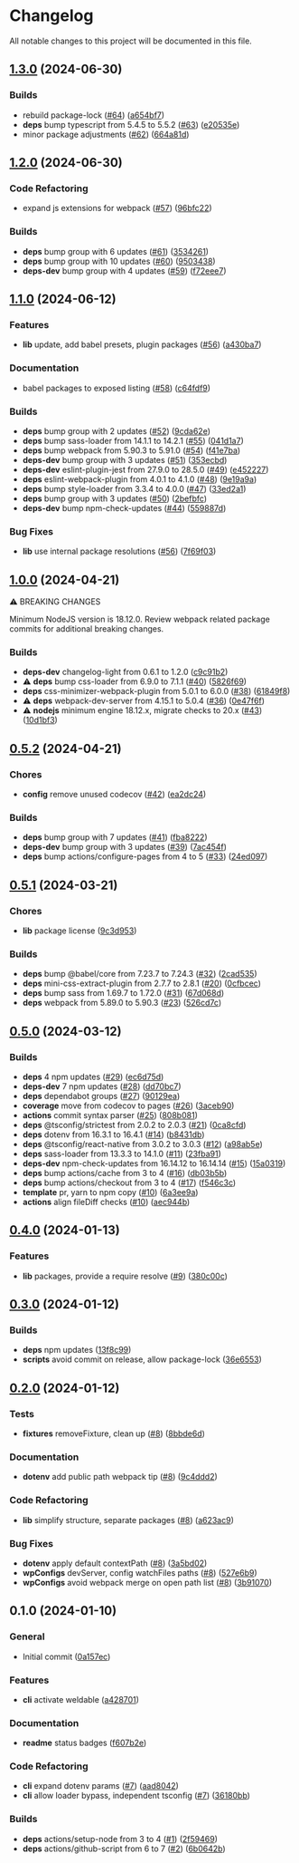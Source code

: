 # Changelog

All notable changes to this project will be documented in this file.

## [1.3.0](https://github.com/cdcabrera/weldable/compare/de9feb333606f36071329b76c59d5dd4b5947920...a654bf798dee9a7fb768188ba6021a099a0940ee) (2024-06-30)


### Builds
*  rebuild package-lock ([#64](https://github.com/cdcabrera/weldable/pull/64)) ([a654bf7](https://github.com/cdcabrera/weldable/commit/a654bf798dee9a7fb768188ba6021a099a0940ee))
* **deps** bump typescript from 5.4.5 to 5.5.2 ([#63](https://github.com/cdcabrera/weldable/pull/63)) ([e20535e](https://github.com/cdcabrera/weldable/commit/e20535e720c1236e9c51d201e367d201682d58b3))
*  minor package adjustments ([#62](https://github.com/cdcabrera/weldable/pull/62)) ([664a81d](https://github.com/cdcabrera/weldable/commit/664a81d83adb95ee62d6e19930cf936fe7e652fa))

## [1.2.0](https://github.com/cdcabrera/weldable/compare/ecc94892af7832a70a28b0ecb3490879d72c678d...3534261821b72a312306678cfcb7856a594ab97d) (2024-06-30)


### Code Refactoring
*  expand js extensions for webpack ([#57](https://github.com/cdcabrera/weldable/pull/57)) ([96bfc22](https://github.com/cdcabrera/weldable/commit/96bfc225218cfa835617698e5c9c55c23056514c))

### Builds
* **deps** bump group with 6 updates ([#61](https://github.com/cdcabrera/weldable/pull/61)) ([3534261](https://github.com/cdcabrera/weldable/commit/3534261821b72a312306678cfcb7856a594ab97d))
* **deps** bump group with 10 updates ([#60](https://github.com/cdcabrera/weldable/pull/60)) ([9503438](https://github.com/cdcabrera/weldable/commit/950343845c2d8953c5df8d370386b592a050957c))
* **deps-dev** bump group with 4 updates ([#59](https://github.com/cdcabrera/weldable/pull/59)) ([f72eee7](https://github.com/cdcabrera/weldable/commit/f72eee7ea58b686d947af6f877201e13927e1973))

## [1.1.0](https://github.com/cdcabrera/weldable/compare/c71349f6c97636a846cb1ae849cebdb7a1a03643...c64fdf98d4394d2c068ea11783582c9b83301293) (2024-06-12)


### Features
* **lib** update, add babel presets, plugin packages ([#56](https://github.com/cdcabrera/weldable/pull/56)) ([a430ba7](https://github.com/cdcabrera/weldable/commit/a430ba74fbdbcd23a63dc550535efd1e8743bafe))

### Documentation
*  babel packages to exposed listing ([#58](https://github.com/cdcabrera/weldable/pull/58)) ([c64fdf9](https://github.com/cdcabrera/weldable/commit/c64fdf98d4394d2c068ea11783582c9b83301293))

### Builds
* **deps** bump group with 2 updates ([#52](https://github.com/cdcabrera/weldable/pull/52)) ([9cda62e](https://github.com/cdcabrera/weldable/commit/9cda62ea3feefb863e02b7c35e0a07c046c42d90))
* **deps** bump sass-loader from 14.1.1 to 14.2.1 ([#55](https://github.com/cdcabrera/weldable/pull/55)) ([041d1a7](https://github.com/cdcabrera/weldable/commit/041d1a733301427647a90326e87f48b1208b7b8b))
* **deps** bump webpack from 5.90.3 to 5.91.0 ([#54](https://github.com/cdcabrera/weldable/pull/54)) ([f41e7ba](https://github.com/cdcabrera/weldable/commit/f41e7ba10a6898c0ec4b2f94da069a43843325c1))
* **deps-dev** bump group with 3 updates ([#51](https://github.com/cdcabrera/weldable/pull/51)) ([353ecbd](https://github.com/cdcabrera/weldable/commit/353ecbd22400fcc57e7c7193e11ef8cebd4147eb))
* **deps-dev** eslint-plugin-jest from 27.9.0 to 28.5.0 ([#49](https://github.com/cdcabrera/weldable/pull/49)) ([e452227](https://github.com/cdcabrera/weldable/commit/e4522279126575247b844dc7eb818d1f01db8c6f))
* **deps** eslint-webpack-plugin from 4.0.1 to 4.1.0 ([#48](https://github.com/cdcabrera/weldable/pull/48)) ([9e19a9a](https://github.com/cdcabrera/weldable/commit/9e19a9a7b2b75747f94ffe175db34930583e60b5))
* **deps** bump style-loader from 3.3.4 to 4.0.0 ([#47](https://github.com/cdcabrera/weldable/pull/47)) ([33ed2a1](https://github.com/cdcabrera/weldable/commit/33ed2a1b0828446929b15a6a4585d7afee44a1e9))
* **deps** bump group with 3 updates ([#50](https://github.com/cdcabrera/weldable/pull/50)) ([2befbfc](https://github.com/cdcabrera/weldable/commit/2befbfca845c1df6561a4124194c3c3fdf6a1112))
* **deps-dev** bump npm-check-updates ([#44](https://github.com/cdcabrera/weldable/pull/44)) ([559887d](https://github.com/cdcabrera/weldable/commit/559887d5627f7c838842cd1905b8c754b394a4da))

### Bug Fixes
* **lib** use internal package resolutions ([#56](https://github.com/cdcabrera/weldable/pull/56)) ([7f69f03](https://github.com/cdcabrera/weldable/commit/7f69f03aa64e2140812888fe80121316454544e2))

## [1.0.0](https://github.com/cdcabrera/weldable/compare/373c0c7b65e2e7970bd5216e7130829cf42bd600...c9c91b27afcfaa39dd7817ca2b04dda1049d0148) (2024-04-21)
⚠ BREAKING CHANGES

Minimum NodeJS version is 18.12.0. Review webpack related package commits for additional breaking changes.

### Builds
* **deps-dev** changelog-light from 0.6.1 to 1.2.0  ([c9c91b2](https://github.com/cdcabrera/weldable/commit/c9c91b27afcfaa39dd7817ca2b04dda1049d0148))
* ⚠ **deps** bump css-loader from 6.9.0 to 7.1.1 ([#40](https://github.com/cdcabrera/weldable/pull/40)) ([5826f69](https://github.com/cdcabrera/weldable/commit/5826f6977138bd33b02abbbbfbeb7cda59c52931))
* **deps** css-minimizer-webpack-plugin from 5.0.1 to 6.0.0 ([#38](https://github.com/cdcabrera/weldable/pull/38)) ([61849f8](https://github.com/cdcabrera/weldable/commit/61849f8f0e519d98169e26a822808375b026a664))
* ⚠ **deps** webpack-dev-server from 4.15.1 to 5.0.4 ([#36](https://github.com/cdcabrera/weldable/pull/36)) ([0e47f6f](https://github.com/cdcabrera/weldable/commit/0e47f6f27ac986a16027fc359434f332bbbb2269))
* ⚠ **nodejs** minimum engine 18.12.x, migrate checks to 20.x ([#43](https://github.com/cdcabrera/weldable/pull/43)) ([10d1bf3](https://github.com/cdcabrera/weldable/commit/10d1bf3dbc5466f8ec5c69081e5af2721d8f6cde))

## [0.5.2](https://github.com/cdcabrera/weldable/compare/1cedc9f4c5cf53b99a33cf1571192d0cb5a2e63a...ea2dc24d778610cd1a3440bbb21b7755f445a621) (2024-04-21)


### Chores
* **config** remove unused codecov ([#42](https://github.com/cdcabrera/weldable/pull/42)) ([ea2dc24](https://github.com/cdcabrera/weldable/commit/ea2dc24d778610cd1a3440bbb21b7755f445a621))

### Builds
* **deps** bump group with 7 updates ([#41](https://github.com/cdcabrera/weldable/pull/41)) ([fba8222](https://github.com/cdcabrera/weldable/commit/fba822205fa32fa30ffcd87c223b2adb7dfd6a95))
* **deps-dev** bump group with 3 updates ([#39](https://github.com/cdcabrera/weldable/pull/39)) ([7ac454f](https://github.com/cdcabrera/weldable/commit/7ac454faa6e230151ed60c5e614b507c9c032ce8))
* **deps** bump actions/configure-pages from 4 to 5 ([#33](https://github.com/cdcabrera/weldable/pull/33)) ([24ed097](https://github.com/cdcabrera/weldable/commit/24ed097b4d4886e9ef800ff6451f27951033050b))

## [0.5.1](https://github.com/cdcabrera/weldable/compare/ec6924fe2fd37d6ce75232929c8477abab1d15f6...9c3d953c33afb13f4585330bcb91fd4523e21f3f) (2024-03-21)


### Chores
* **lib** package license  ([9c3d953](https://github.com/cdcabrera/weldable/commit/9c3d953c33afb13f4585330bcb91fd4523e21f3f))

### Builds
* **deps** bump @babel/core from 7.23.7 to 7.24.3 ([#32](https://github.com/cdcabrera/weldable/pull/32)) ([2cad535](https://github.com/cdcabrera/weldable/commit/2cad535e8c2d2d3e0e1b935a58746932ebdf6762))
* **deps** mini-css-extract-plugin from 2.7.7 to 2.8.1 ([#20](https://github.com/cdcabrera/weldable/pull/20)) ([0cfbcec](https://github.com/cdcabrera/weldable/commit/0cfbcecf5b355a7d7d4e57dbc767e742a5a92571))
* **deps** bump sass from 1.69.7 to 1.72.0 ([#31](https://github.com/cdcabrera/weldable/pull/31)) ([67d068d](https://github.com/cdcabrera/weldable/commit/67d068dfd67bf23c3056f6d134277539122128ee))
* **deps** webpack from 5.89.0 to 5.90.3 ([#23](https://github.com/cdcabrera/weldable/pull/23)) ([526cd7c](https://github.com/cdcabrera/weldable/commit/526cd7cdebf47928526ced4900fcbe442e939ef0))

## [0.5.0](https://github.com/cdcabrera/weldable/compare/cfcc6cfab057ad64a4d4131f5a8a2cf6c845b357...ec6d75de15eac5ada0741481d7bdf690c2985ea5) (2024-03-12)


### Builds
* **deps** 4 npm updates ([#29](https://github.com/cdcabrera/weldable/pull/29)) ([ec6d75d](https://github.com/cdcabrera/weldable/commit/ec6d75de15eac5ada0741481d7bdf690c2985ea5))
* **deps-dev** 7 npm updates ([#28](https://github.com/cdcabrera/weldable/pull/28)) ([dd70bc7](https://github.com/cdcabrera/weldable/commit/dd70bc72dd01b4541fd740bfde398bb71387be53))
* **deps** dependabot groups ([#27](https://github.com/cdcabrera/weldable/pull/27)) ([90129ea](https://github.com/cdcabrera/weldable/commit/90129ea782856aa93a4ce66ba988eb64391dec95))
* **coverage** move from codecov to pages ([#26](https://github.com/cdcabrera/weldable/pull/26)) ([3aceb90](https://github.com/cdcabrera/weldable/commit/3aceb906d8753b0afbe888f6a366a4e8e2053003))
* **actions** commit syntax parser ([#25](https://github.com/cdcabrera/weldable/pull/25)) ([808b081](https://github.com/cdcabrera/weldable/commit/808b081032de11a146fc5a8fc17718e6894787f1))
* **deps** @tsconfig/strictest from 2.0.2 to 2.0.3 ([#21](https://github.com/cdcabrera/weldable/pull/21)) ([0ca8cfd](https://github.com/cdcabrera/weldable/commit/0ca8cfd630df5bc75f86f1e00e86e6d103afc321))
* **deps** dotenv from 16.3.1 to 16.4.1 ([#14](https://github.com/cdcabrera/weldable/pull/14)) ([b8431db](https://github.com/cdcabrera/weldable/commit/b8431db053c2f6b160a9ba3a7bcaaf086cdd4a0d))
* **deps** @tsconfig/react-native from 3.0.2 to 3.0.3 ([#12](https://github.com/cdcabrera/weldable/pull/12)) ([a98ab5e](https://github.com/cdcabrera/weldable/commit/a98ab5e08dfc37612a4d9ffa2586a3a8e0da7980))
* **deps** sass-loader from 13.3.3 to 14.1.0 ([#11](https://github.com/cdcabrera/weldable/pull/11)) ([23fba91](https://github.com/cdcabrera/weldable/commit/23fba918e6de790995d8a9bc0b0c125d67d26813))
* **deps-dev** npm-check-updates from 16.14.12 to 16.14.14 ([#15](https://github.com/cdcabrera/weldable/pull/15)) ([15a0319](https://github.com/cdcabrera/weldable/commit/15a0319ed9708d13bb244d3a21f9ca63557bca98))
* **deps** bump actions/cache from 3 to 4 ([#16](https://github.com/cdcabrera/weldable/pull/16)) ([db03b5b](https://github.com/cdcabrera/weldable/commit/db03b5b56b07cf19a9ed4b2fa0e0a2a12e8940fd))
* **deps** bump actions/checkout from 3 to 4 ([#17](https://github.com/cdcabrera/weldable/pull/17)) ([f546c3c](https://github.com/cdcabrera/weldable/commit/f546c3c695405a5f077cb590ebdda875736a2184))
* **template** pr, yarn to npm copy ([#10](https://github.com/cdcabrera/weldable/pull/10)) ([6a3ee9a](https://github.com/cdcabrera/weldable/commit/6a3ee9ab96aef675e762a16f5439a588bc1cf81f))
* **actions** align fileDiff checks ([#10](https://github.com/cdcabrera/weldable/pull/10)) ([aec944b](https://github.com/cdcabrera/weldable/commit/aec944b612205fc11a6f63f2185f224edd782d3d))

## [0.4.0](https://github.com/cdcabrera/weldable/compare/e7e3dc6a1b02bb7cbcb8748db30a76d3416ade26...380c00c05edd939e8309fe22722d17519692adcb) (2024-01-13)


### Features
* **lib** packages, provide a require resolve ([#9](https://github.com/cdcabrera/weldable/pull/9)) ([380c00c](https://github.com/cdcabrera/weldable/commit/380c00c05edd939e8309fe22722d17519692adcb))

## [0.3.0](https://github.com/cdcabrera/weldable/compare/f2c7ef593066cda845236e185938a41a5065d323...13f8c99d824b92c45689a809ff23fb6ba662b7a4) (2024-01-12)


### Builds
* **deps** npm updates  ([13f8c99](https://github.com/cdcabrera/weldable/commit/13f8c99d824b92c45689a809ff23fb6ba662b7a4))
* **scripts** avoid commit on release, allow package-lock  ([36e6553](https://github.com/cdcabrera/weldable/commit/36e6553812521bfad44988cfa67e328096b77d85))

## [0.2.0](https://github.com/cdcabrera/weldable/compare/6d966d1d80ca1c7c8242942f0368aa31b794ac46...8bbde6db1282cc441679f7e99f39126933d7f44b) (2024-01-12)


### Tests
* **fixtures** removeFixture, clean up ([#8](https://github.com/cdcabrera/weldable/pull/8)) ([8bbde6d](https://github.com/cdcabrera/weldable/commit/8bbde6db1282cc441679f7e99f39126933d7f44b))

### Documentation
* **dotenv** add public path webpack tip ([#8](https://github.com/cdcabrera/weldable/pull/8)) ([9c4ddd2](https://github.com/cdcabrera/weldable/commit/9c4ddd23c9a076dfe260e571f845d65693d88388))

### Code Refactoring
* **lib** simplify structure, separate packages ([#8](https://github.com/cdcabrera/weldable/pull/8)) ([a623ac9](https://github.com/cdcabrera/weldable/commit/a623ac9e1f42de4b2cef6a1144b76c7e5b9b885e))

### Bug Fixes
* **dotenv** apply default contextPath ([#8](https://github.com/cdcabrera/weldable/pull/8)) ([3a5bd02](https://github.com/cdcabrera/weldable/commit/3a5bd0208f0888187ed2b6291b7a0bcb7a3f5faf))
* **wpConfigs** devServer, config watchFiles paths ([#8](https://github.com/cdcabrera/weldable/pull/8)) ([527e6b9](https://github.com/cdcabrera/weldable/commit/527e6b9e09b3e4eb5bd78effbd3da1779d28886d))
* **wpConfigs** avoid webpack merge on open path list ([#8](https://github.com/cdcabrera/weldable/pull/8)) ([3b91070](https://github.com/cdcabrera/weldable/commit/3b910704adcc5a90b555398d754860d1a276e925))

## 0.1.0 (2024-01-10)


### General
*  Initial commit  ([0a157ec](https://github.com/cdcabrera/weldable/commit/0a157ec3ecf5cd7ed42d6b196b6859747d4da33e))

### Features
* **cli** activate weldable  ([a428701](https://github.com/cdcabrera/weldable/commit/a428701c3864aeb716d5d49112cee217984508de))

### Documentation
* **readme** status badges  ([f607b2e](https://github.com/cdcabrera/weldable/commit/f607b2e8b4fb5b20c56c37c6edfb9774b5565130))

### Code Refactoring
* **cli** expand dotenv params ([#7](https://github.com/cdcabrera/weldable/pull/7)) ([aad8042](https://github.com/cdcabrera/weldable/commit/aad80423986064fc37d22d9603fd9570526bc2d7))
* **cli** allow loader bypass, independent tsconfig ([#7](https://github.com/cdcabrera/weldable/pull/7)) ([36180bb](https://github.com/cdcabrera/weldable/commit/36180bbcefd3f4a67a04046e8f1021cb32addc20))

### Builds
* **deps** actions/setup-node from 3 to 4 ([#1](https://github.com/cdcabrera/weldable/pull/1)) ([2f59469](https://github.com/cdcabrera/weldable/commit/2f594693a2a9a4bec32dd86ac92128d2d0f798a4))
* **deps** actions/github-script from 6 to 7 ([#2](https://github.com/cdcabrera/weldable/pull/2)) ([6b0642b](https://github.com/cdcabrera/weldable/commit/6b0642b77d0f48a4022dbc9aed7d65b0e87749d1))
